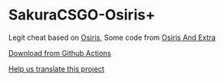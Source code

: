 # SakuraCSGO-Osiris+
Legit cheat based on [Osiris](https://github.com/danielkrupinski/Osiris), Some code from [Osiris And Extra](https://github.com/notgoodusename/OsirisAndExtra/)

[Download from Github Actions](https://github.com/hackersense/SakuraCSGO-OsirisPlus/actions)

[Help us translate this project](https://github.com/hackersense/SakuraCSGO-OsirisPlus/blob/main/Source/Utils/LanguageUtils.cpp)
